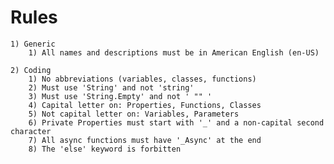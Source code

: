 # Rules


    1) Generic
        1) All names and descriptions must be in American English (en-US)

    2) Coding
        1) No abbreviations (variables, classes, functions)
        2) Must use 'String' and not 'string'
        3) Must use 'String.Empty' and not ' "" '
        4) Capital letter on: Properties, Functions, Classes
        5) Not capital letter on: Variables, Parameters
        6) Private Properties must start with '_' and a non-capital second character
        7) All async functions must have '_Async' at the end
        8) The 'else' keyword is forbitten